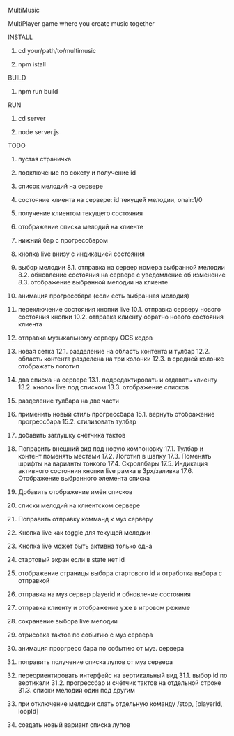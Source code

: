 MultiMusic

MultiPlayer game where you create music together


INSTALL

1. cd your/path/to/multimusic

2. npm istall


BUILD

1. npm run build


RUN

1. cd server

2. node server.js


TODO

1. пустая страничка
2. подключение по сокету и получение id
3. список мелодий на сервере
4. состояние клиента на сервере: id текущей мелодии, onair:1/0
4. получение клиентом текущего состояния
5. отображение списка мелодий на клиенте
6. нижний бар с прогрессбаром
7. кнопка live внизу с индикацией состояния
8. выбор мелодии
    8.1. отправка на сервер номера выбранной мелодии
    8.2. обновление состояния на сервере с уведомление об изменение
    8.3. отображение выбранной мелодии на клиенте
9. анимация прогрессбара (если есть выбранная мелодия)
10. переключение состояния кнопки live
    10.1. отправка серверу нового состояния кнопки
    10.2. отправка клиенту обратно нового состояния клиента
11. отправка музыкальному серверу OCS кодов
12. новая сетка
    12.1. разделение на область контента и тулбар
    12.2. область контента разделена на три колонки
    12.3. в средней колонке отображать логотип
13. два списка на сервере
    13.1. подредактировать и отдавать клиенту
    13.2. кнопок live под списком
    13.3. отображение списков
14. разделение тулбара на две части
15. применить новый стиль прогрессбара
    15.1. вернуть отображение прогрессбара
    15.2. стилизовать тулбар
16. добавить заглушку счётчика тактов
17. Поправить внешний вид под новую компоновку
    17.1. Тулбар и контент поменять местами
    17.2. Логотип в шапку
    17.3. Поменять шрифты на варианты тонкого
    17.4. Скроллбары
    17.5. Индикация активного состояния кнопки live рамка в 3px/заливка
    17.6. Отображение выбранного элемента списка
18. Добавить отображение имён списков
19. списки мелодий на клиентском сервере
20. Поправить отправку комманд к муз серверу
21. Кнопка live как toggle для текущей мелодии
22. Кнопка live может быть активна только одна
23. стартовый экран если в state нет id
24. отображение страницы выбора стартового id и отработка выбора с отправкой
25. отправка на муз сервер playerid и обновление состояния
26. отправка клиенту и отображение уже в игровом режиме
27. cохранение выбора live мелодии

28. отрисовка тактов по событию с муз сервера
29. анимация проргресс бара по событию от муз. сервера
30. поправить получение списка лупов от муз сервера
31. переориентировать интерфейс на вертикальный вид
    31.1. выбор id по вертикали
    31.2. прогрессбар и счётчик тактов на отдельной строке
    31.3. списки мелодий один под другим
32. при отключение мелодии слать отдельную команду /stop, [playerId, loopId]
33. создать новый вариант списка лупов